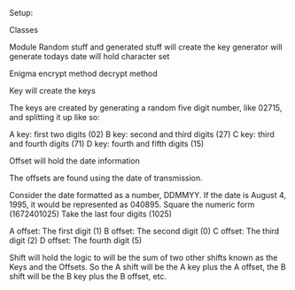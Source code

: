 Setup:

Classes

Module
  Random stuff and generated stuff
      will create the key generator
      will generate todays date
      will hold character set 

Enigma
  encrypt method
  decrypt method

Key
will create the keys


The keys are created by generating a random five digit number, like 02715, and splitting it up like so:

A key: first two digits (02)
B key: second and third digits (27)
C key: third and fourth digits (71)
D key: fourth and fifth digits (15)


Offset
  will hold the date information


  The offsets are found using the date of transmission.

  Consider the date formatted as a number, DDMMYY. If the date is August 4, 1995, it would be represented as 040895.
  Square the numeric form (1672401025)
  Take the last four digits (1025)

  A offset: The first digit (1)
  B offset: The second digit (0)
  C offset: The third digit (2)
  D offset: The fourth digit (5)

Shift
  will hold the logic to
    will be the sum of two other shifts known as the Keys and the Offsets. So the A shift will be the A key plus the A offset, the B shift will be the B key plus the B offset, etc.
